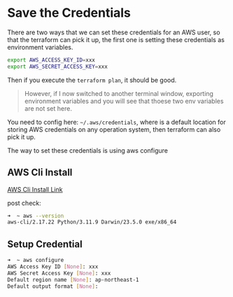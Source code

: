 # Save the Credentials

There are two ways that we can set these credentials for an AWS user, so that the terraform can pick it up, the first one is setting these credentials as environment variables.

```bash
export AWS_ACCESS_KEY_ID=xxx
export AWS_SECRET_ACCESS_KEY=xxx
```

Then if you execute the `terraform plan`, it should be good.

> However, if I now switched to another terminal window, exporting environment variables and you will see that thoese two env variables are not set here.

You need to config here: `~/.aws/credentials`, where is a default location for storing AWS credentials on any operation system, then terraform can also pick it up.

The way to set these credentials is using aws configure 

## AWS Cli Install

[AWS Cli Install Link](https://docs.aws.amazon.com/zh_cn/cli/latest/userguide/getting-started-install.html)

post check:

```bash
➜  ~ aws --version
aws-cli/2.17.22 Python/3.11.9 Darwin/23.5.0 exe/x86_64
```

## Setup Credential

```bash
➜  ~ aws configure
AWS Access Key ID [None]: xxx
AWS Secret Access Key [None]: xxx
Default region name [None]: ap-northeast-1
Default output format [None]:
```